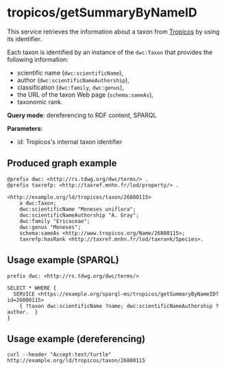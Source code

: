
# tropicos/getSummaryByNameID


This service retrieves the information about a taxon from [Tropicos](https://www.tropicos.org/) by using its identifier. 

Each taxon is identified by an instance of the `dwc:Taxon` that provides the following information:
- scientific name (`dwc:scientificName`),
- author (`dwc:scientificNameAuthorship`),
- classification (`dwc:family`, `dwc:genus`),
- the URL of the taxon Web page (`schema:sameAs`),
- taxonomic rank.

**Query mode**: dereferencing to RDF content, SPARQL

**Parameters**: 
- id: Tropicos's internal taxon identifier




## Produced graph example

```turtle
@prefix dwc: <http://rs.tdwg.org/dwc/terms/> .
@prefix taxrefp: <http://taxref.mnhn.fr/lod/property/> .

<http://example.org/ld/tropicos/taxon/26800115>
    a dwc:Taxon;
    dwc:scientificName "Moneses uniflora";
    dwc:scientificNameAuthorship "A. Gray";
    dwc:family "Ericaceae";
    dwc:genus "Moneses";
    schema:sameAs <http://www.tropicos.org/Name/26800115>;
    taxrefp:hasRank <http://taxref.mnhn.fr/lod/taxrank/Species>.
```

## Usage example (SPARQL)

```sparql
prefix dwc: <http://rs.tdwg.org/dwc/terms/>

SELECT * WHERE {
  SERVICE <https://example.org/sparql-ms/tropicos/getSummaryByNameID?id=26800115>
    { ?taxon dwc:scientificName ?name; dwc:scientificNameAuthorship ?author.  }
}
```

## Usage example (dereferencing)

    curl --header "Accept:text/turtle" http://example.org/ld/tropicos/taxon/26800115

